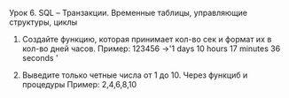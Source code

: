 Урок 6. SQL – Транзакции. Временные таблицы, управляющие структуры, циклы

1. Создайте функцию, которая принимает кол-во сек и формат их в кол-во дней часов.
Пример: 123456 ->'1 days 10 hours 17 minutes 36 seconds '

2. Выведите только четные числа от 1 до 10. Через функциб и процедуры
Пример: 2,4,6,8,10
